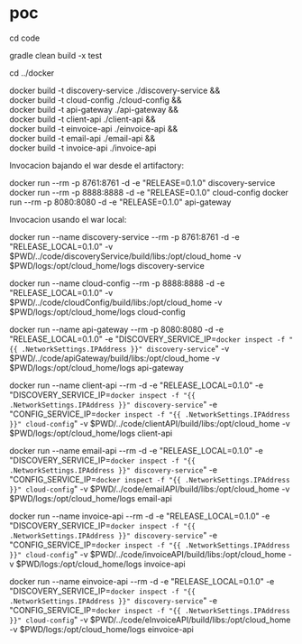 # poc
cd code

gradle clean build -x test 

cd ../docker

docker build -t discovery-service ./discovery-service && \
docker build -t cloud-config ./cloud-config && \
docker build -t api-gateway ./api-gateway && \
docker build -t client-api ./client-api && \
docker build -t einvoice-api ./einvoice-api && \
docker build -t email-api ./email-api && \
docker build -t invoice-api ./invoice-api


Invocacion bajando el war desde el artifactory:

docker run --rm -p 8761:8761 -d -e "RELEASE=0.1.0" discovery-service
docker run --rm -p 8888:8888 -d -e "RELEASE=0.1.0" cloud-config
docker run --rm -p 8080:8080 -d -e "RELEASE=0.1.0" api-gateway

Invocacion usando el war local:

docker run --name discovery-service --rm -p 8761:8761 -d -e "RELEASE_LOCAL=0.1.0"  -v $PWD/../code/discoveryService/build/libs:/opt/cloud_home -v $PWD/logs:/opt/cloud_home/logs discovery-service

docker run --name cloud-config --rm -p 8888:8888 -d -e "RELEASE_LOCAL=0.1.0" -v $PWD/../code/cloudConfig/build/libs:/opt/cloud_home -v $PWD/logs:/opt/cloud_home/logs cloud-config

docker run --name api-gateway  --rm -p 8080:8080 -d -e "RELEASE_LOCAL=0.1.0" -e "DISCOVERY_SERVICE_IP=`docker inspect -f "{{ .NetworkSettings.IPAddress }}" discovery-service`"  -v $PWD/../code/apiGateway/build/libs:/opt/cloud_home -v $PWD/logs:/opt/cloud_home/logs api-gateway

docker run --name client-api  --rm -d -e "RELEASE_LOCAL=0.1.0" -e "DISCOVERY_SERVICE_IP=`docker inspect -f "{{ .NetworkSettings.IPAddress }}" discovery-service`" -e "CONFIG_SERVICE_IP=`docker inspect -f "{{ .NetworkSettings.IPAddress }}" cloud-config`" -v $PWD/../code/clientAPI/build/libs:/opt/cloud_home -v $PWD/logs:/opt/cloud_home/logs client-api

docker run --name email-api  --rm -d -e "RELEASE_LOCAL=0.1.0" -e "DISCOVERY_SERVICE_IP=`docker inspect -f "{{ .NetworkSettings.IPAddress }}" discovery-service`" -e "CONFIG_SERVICE_IP=`docker inspect -f "{{ .NetworkSettings.IPAddress }}" cloud-config`" -v $PWD/../code/emailAPI/build/libs:/opt/cloud_home -v $PWD/logs:/opt/cloud_home/logs email-api

docker run --name invoice-api  --rm -d -e "RELEASE_LOCAL=0.1.0" -e "DISCOVERY_SERVICE_IP=`docker inspect -f "{{ .NetworkSettings.IPAddress }}" discovery-service`" -e "CONFIG_SERVICE_IP=`docker inspect -f "{{ .NetworkSettings.IPAddress }}" cloud-config`" -v $PWD/../code/invoiceAPI/build/libs:/opt/cloud_home -v $PWD/logs:/opt/cloud_home/logs invoice-api

docker run --name einvoice-api  --rm -d -e "RELEASE_LOCAL=0.1.0" -e "DISCOVERY_SERVICE_IP=`docker inspect -f "{{ .NetworkSettings.IPAddress }}" discovery-service`" -e "CONFIG_SERVICE_IP=`docker inspect -f "{{ .NetworkSettings.IPAddress }}" cloud-config`" -v $PWD/../code/eInvoiceAPI/build/libs:/opt/cloud_home -v $PWD/logs:/opt/cloud_home/logs einvoice-api



